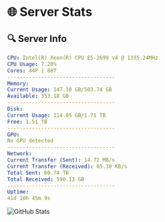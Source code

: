 # 🌐 Server Stats
## 🔍 Server Info
```yaml
CPU: Intel(R) Xeon(R) CPU E5-2699 v4 @ 1335.24MHz
CPU Usage: 7.20%
Cores: 44P | 88T
-----------------------------------
Memory:
Current Usage: 147.10 GB/503.74 GB
Available: 353.18 GB
-----------------------------------
Disk:
Current Usage: 114.05 GB/1.71 TB
Free: 1.51 TB
-----------------------------------
GPU:
No GPU detected
-----------------------------------
Network:
Current Transfer (Sent): 14.72 MB/s
Current Transfer (Received): 65.30 KB/s
Total Sent: 69.74 TB
Total Received: 590.13 GB
-----------------------------------
Uptime:
41d 10h 45m 9s
```
![GitHub Stats](https://img.shields.io/badge/Updated-2025-04-18_08:07:58-blue)